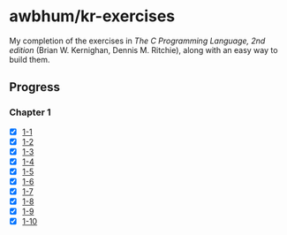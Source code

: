 # awbhum/kr-exercises
My completion of the exercises in *The C Programming Language, 2nd edition* (Brian W. Kernighan, Dennis M. Ritchie), along with an easy way to build them.
## Progress
### Chapter 1
- [x] [1-1](chapter1/section01/hello.c)
- [x] [1-2](chapter1/section01/hello.c)
- [x] [1-3](chapter1/section02/fahr2cel.c)
- [x] [1-4](chapter1/section02/cel2fahr.c)
- [x] [1-5](chapter1/section03/bfahr2cel.c)
- [x] [1-6](chapter1/section05/1-6.c)
- [x] [1-7](chapter1/section05/print_eof.c)
- [x] [1-8](chapter1/section05/count_ws.c)
- [x] [1-9](chapter1/section05/truncate_ws.c)
- [x] [1-10](chapter1/section05/print_escapes.c)
